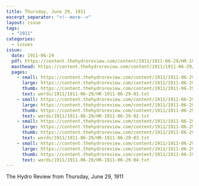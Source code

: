 ```yaml
---
title: Thursday, June 29, 1911
excerpt_separator: "<!--more-->"
layout: issue
tags:
  - "1911"
categories:
  - issues
issue:
  date: 1911-06-29
  pdf: https://content.thehydroreview.com/content/1911/1911-06-29/HR-1911-06-29.pdf
  masthead: https://content.thehydroreview.com/content/1911/1911-06-29/masthead/HR-1911-06-29.jpg
  pages:
    - small: https://content.thehydroreview.com/content/1911/1911-06-29/small/HR-1911-06-29-01.jpg
      large: https://content.thehydroreview.com/content/1911/1911-06-29/large/HR-1911-06-29-01.jpg
      thumb: https://content.thehydroreview.com/content/1911/1911-06-29/thumbnails/HR-1911-06-29-01.jpg
      text: words/1911/1911-06-29/HR-1911-06-29-01.txt
    - small: https://content.thehydroreview.com/content/1911/1911-06-29/small/HR-1911-06-29-02.jpg
      large: https://content.thehydroreview.com/content/1911/1911-06-29/large/HR-1911-06-29-02.jpg
      thumb: https://content.thehydroreview.com/content/1911/1911-06-29/thumbnails/HR-1911-06-29-02.jpg
      text: words/1911/1911-06-29/HR-1911-06-29-02.txt
    - small: https://content.thehydroreview.com/content/1911/1911-06-29/small/HR-1911-06-29-03.jpg
      large: https://content.thehydroreview.com/content/1911/1911-06-29/large/HR-1911-06-29-03.jpg
      thumb: https://content.thehydroreview.com/content/1911/1911-06-29/thumbnails/HR-1911-06-29-03.jpg
      text: words/1911/1911-06-29/HR-1911-06-29-03.txt
    - small: https://content.thehydroreview.com/content/1911/1911-06-29/small/HR-1911-06-29-04.jpg
      large: https://content.thehydroreview.com/content/1911/1911-06-29/large/HR-1911-06-29-04.jpg
      thumb: https://content.thehydroreview.com/content/1911/1911-06-29/thumbnails/HR-1911-06-29-04.jpg
      text: words/1911/1911-06-29/HR-1911-06-29-04.txt
---
```


The Hydro Review from Thursday, June 29, 1911

<!--more-->

